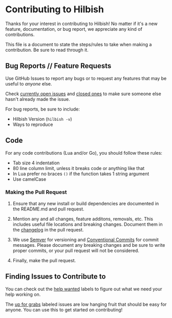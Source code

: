 # Contributing to Hilbish
Thanks for your interest in contributing to Hilbish! No matter if it's
a new feature, documentation, or bug report, we appreciate any kind
of contributions.

This file is a document to state the steps/rules to take when making
a contribution. Be sure to read through it.

## Bug Reports // Feature Requests
Use GitHub Issues to report any bugs or to request any features
that may be useful to *anyone* else.

Check [currently open issues](https://github.com/Rosettea/Hilbish/issues)
and [closed ones](https://github.com/Rosettea/Hilbish/issues?q=is%3Aissue+is%3Aclosed)
to make sure someone else hasn't already made the issue.

For bug reports, be sure to include:
- Hilbish Version (`hilbish -v`)
- Ways to reproduce

## Code
For any code contributions (Lua and/or Go), you should follow these rules:  
- Tab size 4 indentation
- 80 line column limit, unless it breaks code or anything like that
- In Lua prefer no braces `()` if the function takes 1 string argument
- Use camelCase

### Making the Pull Request
1. Ensure that any new install or build dependencies are documented in
the README.md and pull request.

2. Mention any and all changes, feature additons, removals, etc. This includes
useful file locations and breaking changes. Document them in the [changelog](CHANGELOG.md)
in the pull request.

3. We use [Semver](http://semver.org/) for versioning and
[Conventional Commits](https://www.conventionalcommits.org/en/v1.0.0/)
for commit messages. Please document any breaking changes and be sure to
write proper commits, or your pull request will not be considered.

4. Finally, make the pull request.

## Finding Issues to Contribute to
You can check out the [help wanted](https://github.com/Rosettea/Hilbish/issues?q=is%3Aissue+is%3Aopen+label%3A%22help+wanted%22+)
labels to figure out what we need your help working on.  

The [up for grabs](https://github.com/Rosettea/Hilbish/issues?q=is%3Aissue+is%3Aopen+label%3A%22up+for+grabs%22+)
labeled issues are low hanging fruit that should be easy for anyone. You can
use this to get started on contributing!
